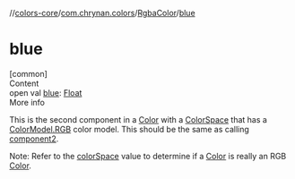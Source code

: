 //[colors-core](../../../index.md)/[com.chrynan.colors](../index.md)/[RgbaColor](index.md)/[blue](blue.md)



# blue  
[common]  
Content  
open val [blue](blue.md): [Float](https://kotlinlang.org/api/latest/jvm/stdlib/kotlin/-float/index.html)  
More info  


This is the second component in a [Color](../-color/index.md) with a [ColorSpace](../../com.chrynan.colors.space/-color-space/index.md) that has a [ColorModel.RGB](../../com.chrynan.colors.space/-color-model/-r-g-b/index.md) color model. This should be the same as calling [component2](../../../../colors-core/com.chrynan.colors/-rgba-color/component2.md).



Note: Refer to the [colorSpace](index.md#%5Bcom.chrynan.colors%2FRgbaColor%2FcolorSpace%2F%23%2FPointingToDeclaration%2F%5D%2FProperties%2F988389714) value to determine if a [Color](../-color/index.md) is really an RGB [Color](../-color/index.md).

  



